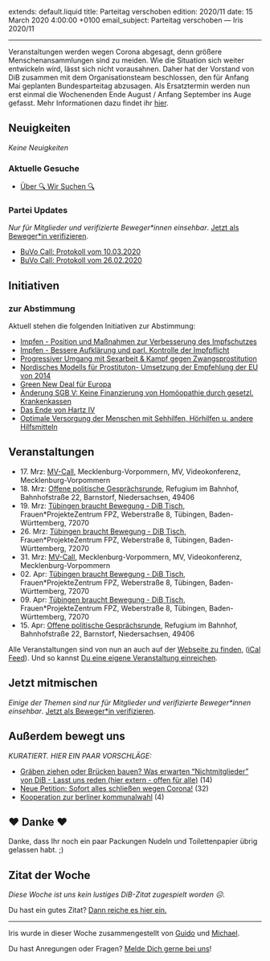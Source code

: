 
extends: default.liquid
title: Parteitag verschoben
edition: 2020/11
date: 15 March 2020 4:00:00 +0100
email_subject: Parteitag verschoben — Iris 2020/11

---
Veranstaltungen werden wegen Corona abgesagt, denn größere Menschenansammlungen sind zu meiden. Wie die Situation sich weiter entwickeln wird, lässt sich nicht vorausahnen. Daher hat der Vorstand von DiB zusammen mit dem Organisationsteam beschlossen, den für Anfang Mai geplanten Bundesparteitag abzusagen.
Als Ersatztermin werden nun erst einmal die Wochenenden Ende August / Anfang September ins Auge gefasst. Mehr Informationen dazu findet ihr [hier](https://marktplatz.dib.de/t/absage-des-bundesparteitages-neuer-termin-evtl-ende-des-sommers/33925).

## Neuigkeiten

_Keine Neuigkeiten_

### Aktuelle Gesuche

 - [Über 🔍 Wir Suchen 🔍](https://marktplatz.dib.de/t/ueber-wir-suchen/8837)

### Partei Updates

_Nur für Mitglieder und verifizierte Beweger\*innen einsehbar_. [Jetzt als Beweger\*in verifizieren](https://dib.de/bewegerin-werden/).

 - [BuVo Call: Protokoll vom 10.03.2020](https://marktplatz.dib.de/t/buvo-call-protokoll-vom-10-03-2020/33889)
 - [BuVo Call: Protokoll vom 26.02.2020](https://marktplatz.dib.de/t/buvo-call-protokoll-vom-26-02-2020/33799)

## Initiativen

### zur Abstimmung
Aktuell stehen die folgenden Initiativen zur Abstimmung:

 - [Impfen - Position und Maßnahmen zur Verbesserung des Impfschutzes](https://abstimmen.dib.de/initiative/292-impfen-position-und-manahmen-zur-verbesserung-des-impfschutzes)
 - [Impfen - Bessere Aufklärung und parl. Kontrolle der Impfpflicht](https://abstimmen.dib.de/initiative/294-impfen-bessere-aufklarung-und-parl-kontrolle-der-impfpflicht)
 - [Progressiver Umgang mit Sexarbeit & Kampf gegen Zwangsprostitution](https://abstimmen.dib.de/initiative/285-progressiver-umgang-mit-sexarbeit-kampf-gegen-zwangsprostitution)
 - [Nordisches Modells für Prostituton- Umsetzung der Empfehlung der EU von 2014](https://abstimmen.dib.de/initiative/286-nordisches-modells-fur-prostituton-umsetzung-der-empfehlung-der-eu-von-2014)
 - [Green New Deal für Europa](https://abstimmen.dib.de/initiative/293-green-new-deal-fur-europa)
 - [Änderung SGB V: Keine Finanzierung von Homöopathie durch gesetzl. Krankenkassen](https://abstimmen.dib.de/initiative/295-anderung-sgb-v-keine-finanzierung-von-homoopathie-durch-gesetzl-krankenkassen)
 - [Das Ende von Hartz IV](https://abstimmen.dib.de/initiative/296-das-ende-von-hartz-iv)
 - [Optimale Versorgung der Menschen mit Sehhilfen, Hörhilfen u. andere Hilfsmitteln](https://abstimmen.dib.de/initiative/298-optimale-versorgung-der-menschen-mit-sehhilfen-horhilfen-u-andere-hilfsmitteln)

## Veranstaltungen

 - 17.&nbsp;Mrz: [MV-Call](https://dib.de/veranstaltungen/mv-call/), Mecklenburg-Vorpommern, MV, Videokonferenz, Mecklenburg-Vorpommern
 - 18.&nbsp;Mrz: [Offene politische Gesprächsrunde](https://dib.de/veranstaltungen/offene-politische-gespraechsrunde-2020-03-18/), Refugium im Bahnhof, Bahnhofstraße 22, Barnstorf, Niedersachsen, 49406
 - 19.&nbsp;Mrz: [Tübingen braucht Bewegung - DiB Tisch](https://dib.de/veranstaltungen/tuebingen-braucht-bewegung-dib-tisch-2-2020-03-19/), Frauen\*ProjekteZentrum FPZ, Weberstraße 8, Tübingen, Baden-Württemberg, 72070
 - 26.&nbsp;Mrz: [Tübingen braucht Bewegung - DiB Tisch](https://dib.de/veranstaltungen/tuebingen-braucht-bewegung-dib-tisch-2-2020-03-26/), Frauen\*ProjekteZentrum FPZ, Weberstraße 8, Tübingen, Baden-Württemberg, 72070
 - 31.&nbsp;Mrz: [MV-Call](https://dib.de/veranstaltungen/mv-call/), Mecklenburg-Vorpommern, MV, Videokonferenz, Mecklenburg-Vorpommern
 - 02.&nbsp;Apr: [Tübingen braucht Bewegung - DiB Tisch](https://dib.de/veranstaltungen/tuebingen-braucht-bewegung-dib-tisch-2-2020-04-02/), Frauen\*ProjekteZentrum FPZ, Weberstraße 8, Tübingen, Baden-Württemberg, 72070
 - 09.&nbsp;Apr: [Tübingen braucht Bewegung - DiB Tisch](https://dib.de/veranstaltungen/tuebingen-braucht-bewegung-dib-tisch-2-2020-04-09/), Frauen\*ProjekteZentrum FPZ, Weberstraße 8, Tübingen, Baden-Württemberg, 72070
 - 15.&nbsp;Apr: [Offene politische Gesprächsrunde](https://dib.de/veranstaltungen/offene-politische-gespraechsrunde-2020-04-15/), Refugium im Bahnhof, Bahnhofstraße 22, Barnstorf, Niedersachsen, 49406


Alle Veranstaltungen sind von nun an auch auf der [Webseite zu finden](https://dib.de/veranstaltungen/), ([iCal Feed](https://dib.de/?ical=1)). Und so kannst [Du eine eigene Veranstaltung einreichen](https://marktplatz.dib.de/t/eine-veranstaltung-auf-der-webseite-einreichen/21379).

## Jetzt mitmischen

_Einige der Themen sind nur für Mitglieder und verifizierte Beweger\*innen einsehbar_. [Jetzt als Beweger\*in verifizieren](https://dib.de/bewegerin-werden/).


## Außerdem bewegt uns

_KURATIERT. HIER EIN PAAR VORSCHLÄGE:_
 - [Gräben ziehen oder Brücken bauen? Was erwarten &ldquo;Nichtmitglieder&rdquo; von DiB - Lasst uns reden (hier extern - offen für alle)](https://marktplatz.dib.de/t/graeben-ziehen-oder-bruecken-bauen-was-erwarten-nichtmitglieder-von-dib-lasst-uns-reden-hier-extern-offen-fuer-alle/33892) (14)
 - [Neue Petition: Sofort alles schließen wegen Corona!](https://marktplatz.dib.de/t/neue-petition-sofort-alles-schliessen-wegen-corona/33928) (32)
 - [Kooperation zur berliner kommunalwahl](https://marktplatz.dib.de/t/kooperation-zur-berliner-kommunalwahl/33859) (4)

## ❤️ Danke ❤️
Danke, dass Ihr noch ein paar Packungen Nudeln und Toilettenpapier übrig gelassen habt. ;)

## Zitat der Woche
_Diese Woche ist uns kein lustiges DiB-Zitat zugespielt worden ☹._

Du hast ein gutes Zitat? [Dann reiche es hier ein.](https://marktplatz.dib.de/t/lustige-dib-zitate/10175)


---

Iris wurde in dieser Woche zusammengestellt von [Guido](https://marktplatz.dib.de/u/Guido/) und [Michael](https://marktplatz.dib.de/u/MichaelVoss/).

Du hast Anregungen oder Fragen? [Melde Dich gerne bei uns](https://marktplatz.dib.de/t/neu-iris-die-woechtliche-zusammenfasssung-zum-sonntagsbrunch/10990)!

